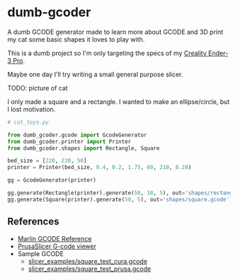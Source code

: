 # dumb-gcoder

A dumb GCODE generator made to learn more about GCODE and 3D print my cat some basic shapes it loves to play with.

This is a dumb project so I'm only targeting the specs of my 
[Creality Ender-3 Pro](https://www.creality.com/products/ender-3-pro-3d-printer).

Maybe one day I'll try writing a small general purpose slicer.

TODO: picture of cat

I only made a square and a rectangle. I wanted to make an ellipse/circle, but I lost motivation.

```py
# cat_toys.py

from dumb_gcoder.gcode import GcodeGenerator
from dumb_gcoder.printer import Printer
from dumb_gcoder.shapes import Rectangle, Square

bed_size = [220, 220, 50]
printer = Printer(bed_size, 0.4, 0.2, 1.75, 60, 210, 0.28)

gg = GcodeGenerator(printer)

gg.generate(Rectangle(printer).generate(50, 10, 5), out='shapes/rectangle.gcode')
gg.generate(Square(printer).generate(50, 5), out='shapes/square.gcode')
```

## References

- [Marlin GCODE Reference](https://marlinfw.org/meta/gcode/)
- [PrusaSlicer G-code viewer](https://help.prusa3d.com/article/prusaslicer-g-code-viewer_193152)
- Sample GCODE
  - [slicer_examples/square_test_cura.gcode](slicer_examples/square_test_cura.gcode)
  - [slicer_examples/square_test_prusa.gcode](slicer_examples/square_test_prusa.gcode)
